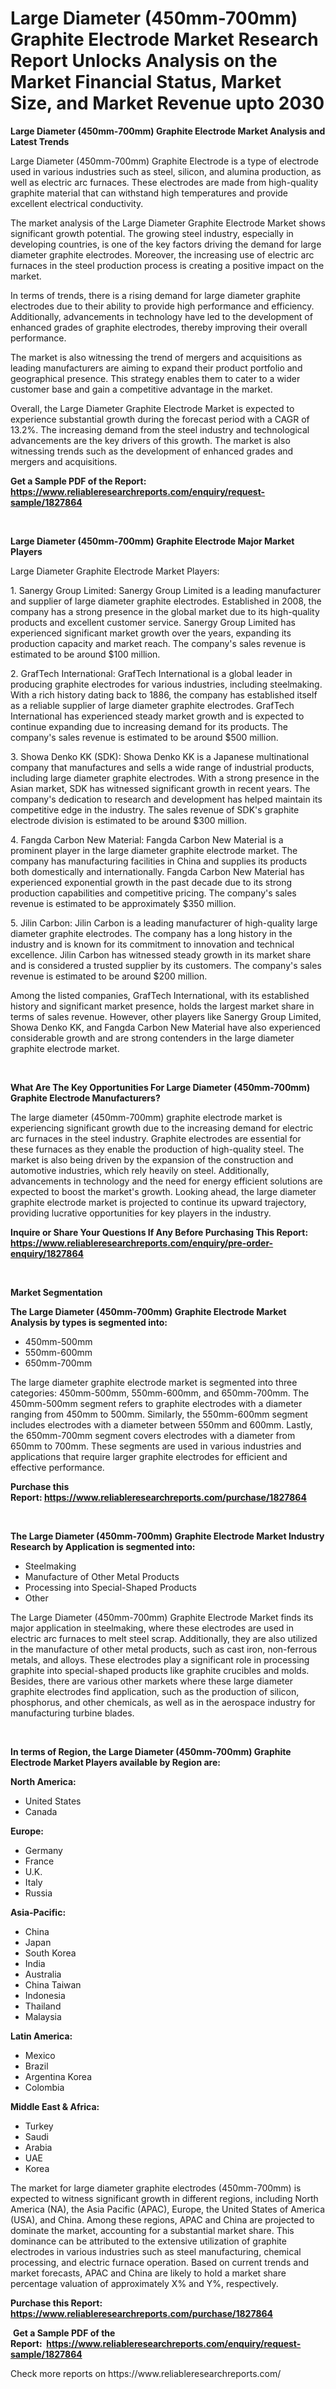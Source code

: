<p><h1>Large Diameter (450mm-700mm) Graphite Electrode Market Research Report Unlocks Analysis on the Market Financial Status, Market Size, and Market Revenue upto 2030</h1></p><p><strong>Large Diameter (450mm-700mm) Graphite Electrode Market Analysis and Latest Trends</strong></p>
<p><p>Large Diameter (450mm-700mm) Graphite Electrode is a type of electrode used in various industries such as steel, silicon, and alumina production, as well as electric arc furnaces. These electrodes are made from high-quality graphite material that can withstand high temperatures and provide excellent electrical conductivity.</p><p>The market analysis of the Large Diameter Graphite Electrode Market shows significant growth potential. The growing steel industry, especially in developing countries, is one of the key factors driving the demand for large diameter graphite electrodes. Moreover, the increasing use of electric arc furnaces in the steel production process is creating a positive impact on the market.</p><p>In terms of trends, there is a rising demand for large diameter graphite electrodes due to their ability to provide high performance and efficiency. Additionally, advancements in technology have led to the development of enhanced grades of graphite electrodes, thereby improving their overall performance.</p><p>The market is also witnessing the trend of mergers and acquisitions as leading manufacturers are aiming to expand their product portfolio and geographical presence. This strategy enables them to cater to a wider customer base and gain a competitive advantage in the market.</p><p>Overall, the Large Diameter Graphite Electrode Market is expected to experience substantial growth during the forecast period with a CAGR of 13.2%. The increasing demand from the steel industry and technological advancements are the key drivers of this growth. The market is also witnessing trends such as the development of enhanced grades and mergers and acquisitions.</p></p>
<p><strong>Get a Sample PDF of the Report:&nbsp; <a href="https://www.reliableresearchreports.com/enquiry/request-sample/1827864">https://www.reliableresearchreports.com/enquiry/request-sample/1827864</a></strong></p>
<p>&nbsp;</p>
<p><strong>Large Diameter (450mm-700mm) Graphite Electrode Major Market Players</strong></p>
<p><p>Large Diameter Graphite Electrode Market Players:</p><p>1. Sanergy Group Limited: Sanergy Group Limited is a leading manufacturer and supplier of large diameter graphite electrodes. Established in 2008, the company has a strong presence in the global market due to its high-quality products and excellent customer service. Sanergy Group Limited has experienced significant market growth over the years, expanding its production capacity and market reach. The company's sales revenue is estimated to be around $100 million.</p><p>2. GrafTech International: GrafTech International is a global leader in producing graphite electrodes for various industries, including steelmaking. With a rich history dating back to 1886, the company has established itself as a reliable supplier of large diameter graphite electrodes. GrafTech International has experienced steady market growth and is expected to continue expanding due to increasing demand for its products. The company's sales revenue is estimated to be around $500 million.</p><p>3. Showa Denko KK (SDK): Showa Denko KK is a Japanese multinational company that manufactures and sells a wide range of industrial products, including large diameter graphite electrodes. With a strong presence in the Asian market, SDK has witnessed significant growth in recent years. The company's dedication to research and development has helped maintain its competitive edge in the industry. The sales revenue of SDK's graphite electrode division is estimated to be around $300 million.</p><p>4. Fangda Carbon New Material: Fangda Carbon New Material is a prominent player in the large diameter graphite electrode market. The company has manufacturing facilities in China and supplies its products both domestically and internationally. Fangda Carbon New Material has experienced exponential growth in the past decade due to its strong production capabilities and competitive pricing. The company's sales revenue is estimated to be approximately $350 million.</p><p>5. Jilin Carbon: Jilin Carbon is a leading manufacturer of high-quality large diameter graphite electrodes. The company has a long history in the industry and is known for its commitment to innovation and technical excellence. Jilin Carbon has witnessed steady growth in its market share and is considered a trusted supplier by its customers. The company's sales revenue is estimated to be around $200 million.</p><p>Among the listed companies, GrafTech International, with its established history and significant market presence, holds the largest market share in terms of sales revenue. However, other players like Sanergy Group Limited, Showa Denko KK, and Fangda Carbon New Material have also experienced considerable growth and are strong contenders in the large diameter graphite electrode market.</p></p>
<p>&nbsp;</p>
<p><strong>What Are The Key Opportunities For Large Diameter (450mm-700mm) Graphite Electrode Manufacturers?</strong></p>
<p><p>The large diameter (450mm-700mm) graphite electrode market is experiencing significant growth due to the increasing demand for electric arc furnaces in the steel industry. Graphite electrodes are essential for these furnaces as they enable the production of high-quality steel. The market is also being driven by the expansion of the construction and automotive industries, which rely heavily on steel. Additionally, advancements in technology and the need for energy efficient solutions are expected to boost the market's growth. Looking ahead, the large diameter graphite electrode market is projected to continue its upward trajectory, providing lucrative opportunities for key players in the industry.</p></p>
<p><strong>Inquire or Share Your Questions If Any Before Purchasing This Report: <a href="https://www.reliableresearchreports.com/enquiry/pre-order-enquiry/1827864">https://www.reliableresearchreports.com/enquiry/pre-order-enquiry/1827864</a></strong></p>
<p>&nbsp;</p>
<p><strong>Market Segmentation</strong></p>
<p><strong>The Large Diameter (450mm-700mm) Graphite Electrode Market Analysis by types is segmented into:</strong></p>
<p><ul><li>450mm-500mm</li><li>550mm-600mm</li><li>650mm-700mm</li></ul></p>
<p><p>The large diameter graphite electrode market is segmented into three categories: 450mm-500mm, 550mm-600mm, and 650mm-700mm. The 450mm-500mm segment refers to graphite electrodes with a diameter ranging from 450mm to 500mm. Similarly, the 550mm-600mm segment includes electrodes with a diameter between 550mm and 600mm. Lastly, the 650mm-700mm segment covers electrodes with a diameter from 650mm to 700mm. These segments are used in various industries and applications that require larger graphite electrodes for efficient and effective performance.</p></p>
<p><strong>Purchase this Report:&nbsp;<a href="https://www.reliableresearchreports.com/purchase/1827864">https://www.reliableresearchreports.com/purchase/1827864</a></strong></p>
<p>&nbsp;</p>
<p><strong>The Large Diameter (450mm-700mm) Graphite Electrode Market Industry Research by Application is segmented into:</strong></p>
<p><ul><li>Steelmaking</li><li>Manufacture of Other Metal Products</li><li>Processing into Special-Shaped Products</li><li>Other</li></ul></p>
<p><p>The Large Diameter (450mm-700mm) Graphite Electrode Market finds its major application in steelmaking, where these electrodes are used in electric arc furnaces to melt steel scrap. Additionally, they are also utilized in the manufacture of other metal products, such as cast iron, non-ferrous metals, and alloys. These electrodes play a significant role in processing graphite into special-shaped products like graphite crucibles and molds. Besides, there are various other markets where these large diameter graphite electrodes find application, such as the production of silicon, phosphorus, and other chemicals, as well as in the aerospace industry for manufacturing turbine blades.</p></p>
<p>&nbsp;</p>
<p><strong>In terms of Region, the Large Diameter (450mm-700mm) Graphite Electrode Market Players available by Region are:</strong></p>
<p>
    <p> <strong> North America: </strong>
        <ul>
            <li>United States</li>
            <li>Canada</li>
        </ul>
        </p> 
    <p> <strong> Europe: </strong>
        <ul>
            <li>Germany</li>
            <li>France</li>
            <li>U.K.</li>
            <li>Italy</li>
            <li>Russia</li>
        </ul>
        </p> 
    <p> <strong> Asia-Pacific: </strong>
        <ul>
            <li>China</li>
            <li>Japan</li>
            <li>South Korea</li>
            <li>India</li>
            <li>Australia</li>
            <li>China Taiwan</li>
            <li>Indonesia</li>
            <li>Thailand</li>
            <li>Malaysia</li>
        </ul>
        </p> 
    <p> <strong> Latin America: </strong>
        <ul>
            <li>Mexico</li>
            <li>Brazil</li>
            <li>Argentina Korea</li>
            <li>Colombia</li>
        </ul>
        </p> 
    <p> <strong> Middle East & Africa: </strong>
        <ul>
            <li>Turkey</li>
            <li>Saudi</li>
            <li>Arabia</li>
            <li>UAE</li>
            <li>Korea</li>
        </ul>
    </p>
    </p>
<p><p>The market for large diameter graphite electrodes (450mm-700mm) is expected to witness significant growth in different regions, including North America (NA), the Asia Pacific (APAC), Europe, the United States of America (USA), and China. Among these regions, APAC and China are projected to dominate the market, accounting for a substantial market share. This dominance can be attributed to the extensive utilization of graphite electrodes in various industries such as steel manufacturing, chemical processing, and electric furnace operation. Based on current trends and market forecasts, APAC and China are likely to hold a market share percentage valuation of approximately X% and Y%, respectively.</p></p>
<p><strong>Purchase this Report: <a href="https://www.reliableresearchreports.com/purchase/1827864">https://www.reliableresearchreports.com/purchase/1827864</a></strong></p>
<p>&nbsp;<strong>Get a Sample PDF of the Report:&nbsp;&nbsp;<a href="https://www.reliableresearchreports.com/enquiry/request-sample/1827864">https://www.reliableresearchreports.com/enquiry/request-sample/1827864</a></strong></p>
<p><strong></strong></p>
<p>Check more reports on https://www.reliableresearchreports.com/</p>